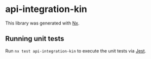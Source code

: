 # api-integration-kin

This library was generated with [Nx](https://nx.dev).

## Running unit tests

Run `nx test api-integration-kin` to execute the unit tests via [Jest](https://jestjs.io).
